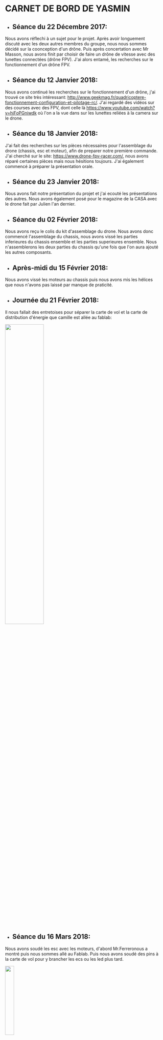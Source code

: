 <h1>CARNET DE BORD DE YASMIN</h1> 

* <h2>Séance du 22 Décembre 2017:</h2>

Nous avons réflechi à un sujet pour le projet. Après avoir longuement discuté avec les deux autres membres du groupe, nous nous sommes
décidé sur la coonception d'un drône. Puis après concertation avec Mr Masson, nous avons finit par choisir de faire un drône de vitesse
avec des lunettes connectées (drône FPV). J'ai alors entamé, les recherches sur le fonctionnement d'un drône FPV.


* <h2>Séance du 12 Janvier 2018:</h2>

Nous avons continué les recherches sur le fonctionnement d'un drône, j'ai trouvé ce site très intéressant:
http://www.geekmag.fr/quadricoptere-fonctionnement-configuration-et-pilotage-rc/. 
J'ai regardé des vidéos sur des courses avec des FPV, dont celle là https://www.youtube.com/watch?v=hjFoPGniwdk où l'on a la vue
dans sur les lunettes reliées à la camera sur le drone.


* <h2>Séance du 18 Janvier 2018:</h2>

J'ai fait des recherches sur les pièces nécessaires pour l'assemblage du drone (chassis, esc et moteur), afin de preparer notre 
première commande. J'ai cherché sur le site: https://www.drone-fpv-racer.com/, nous avons réparé certaines pièces mais nous hésitions toujours. 
J'ai également commencé à préparer la présentation orale.


* <h2>Séance du 23 Janvier 2018:</h2>

Nous avons fait notre présentation du projet et j'ai ecouté les présentations des autres. Nous avons également posé pour le magazine de la 
CASA avec le drone fait par Julien l'an dernier.

* <h2>Séance du 02 Février 2018:</h2>
Nous avons reçu le colis du kit d'assemblage du drone. Nous avons donc commencé l'assemblage du chassis, nous avons vissé les parties inferieures du chassis ensemble et les parties superieures ensemble. 
Nous n'assemblerons les deux parties du chassis qu'une fois que l'on aura ajouté les autres composants.

* <h2>Après-midi du 15 Février 2018:</h2>
Nous avons vissé les moteurs au chassis puis nous avons mis les hélices que nous n'avons pas laissé par manque de praticité.
* <h2>Journée du 21 Février 2018:</h2>
Il nous fallait des entretoises pour séparer la carte de vol et la carte de distribution d'énergie que camille est allée au fablab:
<p><img src="https://user-images.githubusercontent.com/34765769/38151835-30c9cecc-3465-11e8-8761-8c88ae11427f.png" width="50%"></p>
 
 * <h2>Séance du 16 Mars 2018:</h2>
 Nous avons soudé les esc avec les moteurs, d'abord Mr.Ferreronous a montré puis nous sommes allé au Fablab. Puis nous avons soudé des pins à la carte de vol pour y brancher les ecs ou les led plus tard.
 <p><img src="https://user-images.githubusercontent.com/34765769/38151859-4480d7d0-3465-11e8-87b3-625beacd6584.png" width="24%"></p>
  
 * <h2>Après-midi du 28 Mars 2018:</h2> 
 Nous avons soudé les esc à la plaque de distribution d'énergie et nous avons rajouté des pins.
 
 * <h2>Séance du 28 Mars 2018:</h2>
 J'ai aidé au branchement de la prise de la batterie et regardé certaines presentations de mes camarades.
